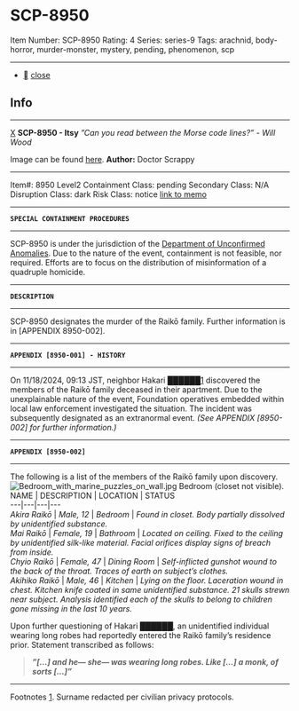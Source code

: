 # SCP-8950
Item Number: SCP-8950
Rating: 4
Series: series-9
Tags: arachnid, body-horror, murder-monster, mystery, pending, phenomenon, scp

---

  * [](javascript:;)
[close](javascript:;)
## Info
* * *
[X](javascript:;)
**SCP-8950 - Itsy**
_”Can you read between the Morse code lines?” - Will Wood_
  
  
Image can be found [here](https://upload.wikimedia.org/wikipedia/commons/6/60/Bedroom_with_marine_puzzles_on_wall.jpg). 
**Author:** Doctor Scrappy
* * *

Item#: 8950
Level2
Containment Class:
pending
Secondary Class:
N/A
Disruption Class:
dark
Risk Class:
notice
[link to memo](/classification-committee-memo)  

* * *
**`SPECIAL CONTAINMENT PROCEDURES`**
* * *
  
SCP-8950 is under the jurisdiction of the [Department of Unconfirmed Anomalies](/scp-8255). Due to the nature of the event, containment is not feasible, nor required. Efforts are to focus on the distribution of misinformation of a quadruple homicide.  

* * *
**`DESCRIPTION`**
* * *
  
SCP-8950 designates the murder of the Raikō family. Further information is in [APPENDIX 8950-002].  

* * *
**`APPENDIX [8950-001] - HISTORY`**
* * *
  
On 11/18/2024, 09:13 JST, neighbor Hakari ██████[1](javascript:;) discovered the members of the Raikō family deceased in their apartment.
Due to the unexplainable nature of the event, Foundation operatives embedded within local law enforcement investigated the situation. The incident was subsequently designated as an extranormal event. _(See APPENDIX [8950-002] for further information.)_  

* * *
**`APPENDIX [8950-002]`**
* * *
  
The following is a list of the members of the Raikō family upon discovery.
![Bedroom_with_marine_puzzles_on_wall.jpg](https://upload.wikimedia.org/wikipedia/commons/6/60/Bedroom_with_marine_puzzles_on_wall.jpg)
Bedroom (closet not visible).
NAME | DESCRIPTION | LOCATION | STATUS  
---|---|---|---  
_Akira Raikō_ | _Male, 12_ | _Bedroom_ | _Found in closet. Body partially dissolved by unidentified substance._  
_Mai Raikō_ | _Female, 19_ | _Bathroom_ | _Located on ceiling. Fixed to the ceiling by unidentified silk-like material. Facial orifices display signs of breach from inside._  
_Chyio Raikō_ | _Female, 47_ | _Dining Room_ | _Self-inflicted gunshot wound to the back of the throat. Traces of earth on subject’s clothes._  
_Akihiko Raikō_ | _Male, 46_ | _Kitchen_ | _Lying on the floor. Laceration wound in chest. Kitchen knife coated in same unidentified substance. 21 skulls strewn near subject. Analysis identified each of the skulls to belong to children gone missing in the last 10 years._  
  
  
Upon further questioning of Hakari ██████, an unidentified individual wearing long robes had reportedly entered the Raikō family’s residence prior. Statement transcribed as follows: 
> **_”[…] and he— she— was wearing long robes. Like […] a monk, of sorts […]”_**
* * *
Footnotes
[1](javascript:;). Surname redacted per civilian privacy protocols.